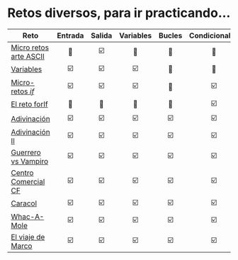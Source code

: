 # Retos diversos, para ir practicando...

|Reto|Entrada|Salida|Variables|Bucles|Condicionales|Dificultad
|-|:-:|:-:|:-:|:-:|:-:|:-:|
|[Micro retos arte ASCII](01-MicroRetosASCIIart.md)|🔲|☑️|🔲|🔲|🔲|😊
|[Variables](02-MicroRetosVariables.md)|☑️|☑️|☑️|🔲|🔲|😊
|[Micro-retos *if*](03-MicroRetosIf.md)|☑️|☑️|☑️|🔲|☑️|😊
|[El reto forIf](04-RetoForIf.md)|🔲|🔲|🔲|🔲|☑️|😰
|[Adivinación](05-Adivinacion.md)|☑️|☑️|☑️|☑️|☑️|😐
|[Adivinación II](06-adivinaNumero.md)|☑️|☑️|☑️|☑️|☑️|😐
|[Guerrero vs Vampiro](07-guerreroVampiro.md)|☑️|☑️|☑️|☑️|☑️|😓
|[Centro Comercial CF](08-RetoCCCF.md)|☑️|☑️|☑️|☑️|☑️|😰
|[Caracol](09-ElCaracol.md)|☑️|☑️|☑️|☑️|☑️|😐
|[Whac-A-Mole](10-Whac-A-Mole.md)|☑️|☑️|☑️|☑️|☑️|🤔
|[El viaje de Marco](11-ElViajeDeMarco.md)|☑️|☑️|☑️|☑️|☑️|😓
